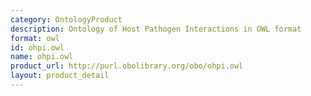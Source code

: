 ```yaml
---
category: OntologyProduct
description: Ontology of Host Pathogen Interactions in OWL format
format: owl
id: ohpi.owl
name: ohpi.owl
product_url: http://purl.obolibrary.org/obo/ohpi.owl
layout: product_detail
---
```

